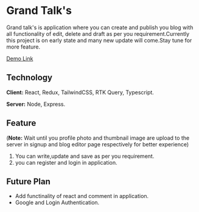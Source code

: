 # Grand Talk's

Grand talk's is application where you can create and publish you blog with all functionality of edit, delete and draft as per you requirement.Currently this project is on early state and many new update will come.Stay tune for more feature.

[Demo Link](https://d1mngkfflca1b7.cloudfront.net/)


## Technology

**Client:** React, Redux, TailwindCSS, RTK Query, Typescript.

**Server:** Node, Express.

## Feature
(**Note:** Wait until you profile photo and thumbnail image are upload to the server in signup and blog editor page respectively for better experience)

1. You can write,update and save as per you requirement.
2. you can register and login in application.

## Future Plan
- Add functinality of react and comment in application.
- Google and Login Authentication.



